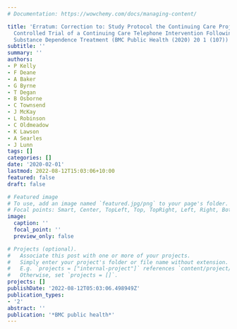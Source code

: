 ```yaml
---
# Documentation: https://wowchemy.com/docs/managing-content/

title: 'Erratum: Correction to: Study Protocol the Continuing Care Project: A Randomised
  Controlled Trial of a Continuing Care Telephone Intervention Following Residential
  Substance Dependence Treatment (BMC Public Health (2020) 20 1 (107))'
subtitle: ''
summary: ''
authors:
- P Kelly
- F Deane
- A Baker
- G Byrne
- T Degan
- B Osborne
- C Townsend
- J McKay
- L Robinson
- C Oldmeadow
- K Lawson
- A Searles
- J Lunn
tags: []
categories: []
date: '2020-02-01'
lastmod: 2022-08-12T15:03:06+10:00
featured: false
draft: false

# Featured image
# To use, add an image named `featured.jpg/png` to your page's folder.
# Focal points: Smart, Center, TopLeft, Top, TopRight, Left, Right, BottomLeft, Bottom, BottomRight.
image:
  caption: ''
  focal_point: ''
  preview_only: false

# Projects (optional).
#   Associate this post with one or more of your projects.
#   Simply enter your project's folder or file name without extension.
#   E.g. `projects = ["internal-project"]` references `content/project/deep-learning/index.md`.
#   Otherwise, set `projects = []`.
projects: []
publishDate: '2022-08-12T05:03:06.498949Z'
publication_types:
- '2'
abstract: ''
publication: '*BMC public health*'
---
```

